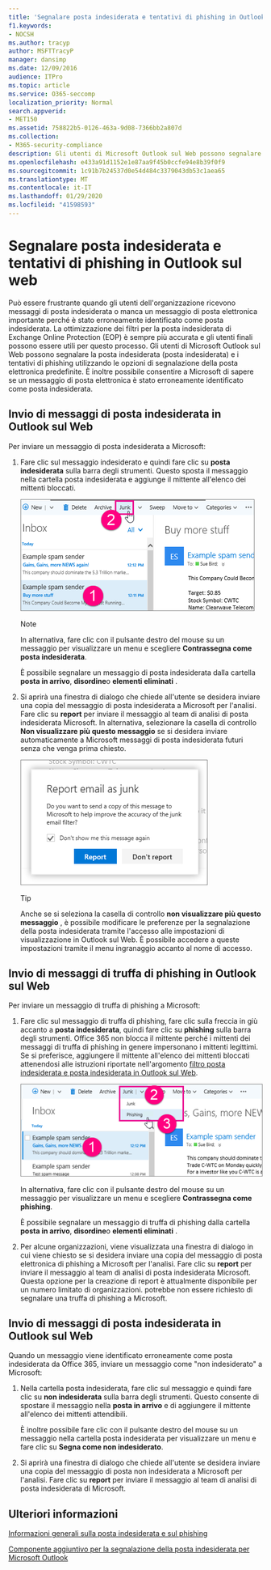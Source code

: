 ```yaml
---
title: 'Segnalare posta indesiderata e tentativi di phishing in Outlook sul web '
f1.keywords:
- NOCSH
ms.author: tracyp
author: MSFTTracyP
manager: dansimp
ms.date: 12/09/2016
audience: ITPro
ms.topic: article
ms.service: O365-seccomp
localization_priority: Normal
search.appverid:
- MET150
ms.assetid: 758822b5-0126-463a-9d08-7366bb2a807d
ms.collection:
- M365-security-compliance
description: Gli utenti di Microsoft Outlook sul Web possono segnalare la posta indesiderata (posta indesiderata) e i tentativi di phishing utilizzando le opzioni di segnalazione della posta elettronica predefinite. È inoltre possibile consentire a Microsoft di sapere se un messaggio di posta elettronica è stato erroneamente identificato come posta indesiderata.
ms.openlocfilehash: e433a91d1152e1e87aa9f45b0ccfe94e8b39f0f9
ms.sourcegitcommit: 1c91b7b24537d0e54d484c3379043db53c1aea65
ms.translationtype: MT
ms.contentlocale: it-IT
ms.lasthandoff: 01/29/2020
ms.locfileid: "41598593"
---
```

# <a name="report-junk-email-and-phishing-scams-in-outlook-on-the-web"></a>Segnalare posta indesiderata e tentativi di phishing in Outlook sul web

Può essere frustrante quando gli utenti dell'organizzazione ricevono messaggi di posta indesiderata o manca un messaggio di posta elettronica importante perché è stato erroneamente identificato come posta indesiderata. La ottimizzazione dei filtri per la posta indesiderata di Exchange Online Protection (EOP) è sempre più accurata e gli utenti finali possono essere utili per questo processo. Gli utenti di Microsoft Outlook sul Web possono segnalare la posta indesiderata (posta indesiderata) e i tentativi di phishing utilizzando le opzioni di segnalazione della posta elettronica predefinite. È inoltre possibile consentire a Microsoft di sapere se un messaggio di posta elettronica è stato erroneamente identificato come posta indesiderata.

## <a name="submit-junk-messages-in-outlook-on-the-web"></a>Invio di messaggi di posta indesiderata in Outlook sul Web

Per inviare un messaggio di posta indesiderata a Microsoft:

1. Fare clic sul messaggio indesiderato e quindi fare clic su **posta indesiderata** sulla barra degli strumenti. Questo sposta il messaggio nella cartella posta indesiderata e aggiunge il mittente all'elenco dei mittenti bloccati.

   ![Indicare che un messaggio di posta elettronica è posta indesiderata da Outlook sul Web](../media/a10ae792-aab6-4374-a041-6c3f732eb2e3.png)

   > [!NOTE]
   > In alternativa, fare clic con il pulsante destro del mouse su un messaggio per visualizzare un menu e scegliere **Contrassegna come posta indesiderata**.

   È possibile segnalare un messaggio di posta indesiderata dalla cartella **posta in arrivo**, **disordine**o **elementi eliminati** .

2. Si aprirà una finestra di dialogo che chiede all'utente se desidera inviare una copia del messaggio di posta indesiderata a Microsoft per l'analisi. Fare clic su **report** per inviare il messaggio al team di analisi di posta indesiderata Microsoft. In alternativa, selezionare la casella di controllo **Non visualizzare più questo messaggio** se si desidera inviare automaticamente a Microsoft messaggi di posta indesiderata futuri senza che venga prima chiesto.

   ![Report della posta indesiderata per Microsoft da Outlook sul Web](../media/e8d3a9f9-6eb6-4309-ba6d-643dffdb6a33.png)

   > [!TIP]
   > Anche se si seleziona la casella di controllo **non visualizzare più questo messaggio** , è possibile modificare le preferenze per la segnalazione della posta indesiderata tramite l'accesso alle impostazioni di visualizzazione in Outlook sul Web. È possibile accedere a queste impostazioni tramite il menu ingranaggio accanto al nome di accesso.

## <a name="submit-phishing-scam-messages-in-outlook-on-the-web"></a>Invio di messaggi di truffa di phishing in Outlook sul Web

Per inviare un messaggio di truffa di phishing a Microsoft:

1. Fare clic sul messaggio di truffa di phishing, fare clic sulla freccia in giù accanto a **posta indesiderata**, quindi fare clic su **phishing** sulla barra degli strumenti. Office 365 non blocca il mittente perché i mittenti dei messaggi di truffa di phishing in genere impersonano i mittenti legittimi. Se si preferisce, aggiungere il mittente all'elenco dei mittenti bloccati attenendosi alle istruzioni riportate nell'argomento [filtro posta indesiderata e posta indesiderata in Outlook sul Web](https://support.office.com/article/db786e79-54e2-40cc-904f-d89d57b7f41d).

   ![Indicare che un messaggio di posta elettronica è un tentativo di phishing in Outlook sul Web](../media/959bb577-341c-41ee-a159-e46600b2cf8a.png)

   In alternativa, fare clic con il pulsante destro del mouse su un messaggio per visualizzare un menu e scegliere **Contrassegna come phishing**.

   È possibile segnalare un messaggio di truffa di phishing dalla cartella **posta in arrivo**, **disordine**o **elementi eliminati** .

2. Per alcune organizzazioni, viene visualizzata una finestra di dialogo in cui viene chiesto se si desidera inviare una copia del messaggio di posta elettronica di phishing a Microsoft per l'analisi. Fare clic su **report** per inviare il messaggio al team di analisi di posta indesiderata Microsoft. Questa opzione per la creazione di report è attualmente disponibile per un numero limitato di organizzazioni. potrebbe non essere richiesto di segnalare una truffa di phishing a Microsoft.

## <a name="submit-not-junk-messages-in-outlook-on-the-web"></a>Invio di messaggi di posta indesiderata in Outlook sul Web

Quando un messaggio viene identificato erroneamente come posta indesiderata da Office 365, inviare un messaggio come "non indesiderato" a Microsoft:

1. Nella cartella posta indesiderata, fare clic sul messaggio e quindi fare clic su **non indesiderata** sulla barra degli strumenti. Questo consente di spostare il messaggio nella **posta in arrivo** e di aggiungere il mittente all'elenco dei mittenti attendibili.

   È inoltre possibile fare clic con il pulsante destro del mouse su un messaggio nella cartella posta indesiderata per visualizzare un menu e fare clic su **Segna come non indesiderato**.

2. Si aprirà una finestra di dialogo che chiede all'utente se desidera inviare una copia del messaggio di posta non indesiderata a Microsoft per l'analisi. Fare clic su **report** per inviare il messaggio al team di analisi di posta indesiderata di Microsoft.

## <a name="for-more-information"></a>Ulteriori informazioni

[Informazioni generali sulla posta indesiderata e sul phishing](https://support.microsoft.com/article/86c1d76f-4d5a-4967-9647-35665dc17c31)

[Componente aggiuntivo per la segnalazione della posta indesiderata per Microsoft Outlook](https://docs.microsoft.com/office365/securitycompliance/junk-email-reporting-add-in-for-microsoft-outlook)

